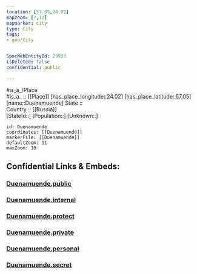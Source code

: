 ```yaml
---
location: [57.05,24.02] 
mapzoom: [7,12] 
mapmarker: city 
type: City
tags:
- geo/City


SpocWebEntityId: 29933
isDeleted: false
confidential: public

---
```

#is_a_/Place  
#is_a_ :: [[Place]] 
[has_place_longitude::24.02] 
[has_place_latitude::57.05] 
[name::Duenamuende] 
State ::  
Country :: [[Russia]]  
[StateId::] 
[Population::] 
[Unknown::] 


```leaflet
id: Duenamuende
coordinates: [[Duenamuende]] 
markerFile: [[Duenamuende]] 
defaultZoom: 11 
maxZoom: 18
```


## Confidential Links & Embeds: 

### [Duenamuende.public](/_public/\Earth\Continent\Europe\Europe~North\Latvia\Regions~Latvia\Riga\counties~Riga\Riga-county\CityDuenamuende.public.md) 

### [Duenamuende.internal](/_internal/\Earth\Continent\Europe\Europe~North\Latvia\Regions~Latvia\Riga\counties~Riga\Riga-county\CityDuenamuende.internal.md) 

### [Duenamuende.protect](/_protect/\Earth\Continent\Europe\Europe~North\Latvia\Regions~Latvia\Riga\counties~Riga\Riga-county\CityDuenamuende.protect.md) 

### [Duenamuende.private](/_private/\Earth\Continent\Europe\Europe~North\Latvia\Regions~Latvia\Riga\counties~Riga\Riga-county\CityDuenamuende.private.md) 

### [Duenamuende.personal](/_personal/\Earth\Continent\Europe\Europe~North\Latvia\Regions~Latvia\Riga\counties~Riga\Riga-county\CityDuenamuende.personal.md) 

### [Duenamuende.secret](/_secret/\Earth\Continent\Europe\Europe~North\Latvia\Regions~Latvia\Riga\counties~Riga\Riga-county\CityDuenamuende.secret.md)


